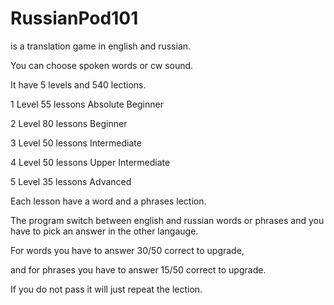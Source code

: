 # RussianPod101
is a translation game in english and russian.

You can choose spoken words or cw sound.

It have 5 levels and 540 lections.

1 Level 55 lessons Absolute Beginner 

2 Level 80 lessons Beginner 

3 Level 50 lessons Intermediate

4 Level 50 lessons Upper Intermediate

5 Level 35 lessons Advanced

Each lesson have a word and a phrases lection.

The program switch between english and russian words or phrases and you have to pick an answer in the other langauge.

For words you have to answer 30/50 correct to upgrade, 

and for phrases you have to answer 15/50 correct to upgrade.

If you do not pass it will just repeat the lection.
